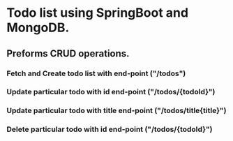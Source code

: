 
# Todo list using SpringBoot and MongoDB.

## Preforms CRUD operations.

### Fetch and Create todo list with end-point ("/todos")
### Update particular todo with id end-point ("/todos/{todoId}")
### Update particular todo with title end-point ("/todos/title{title}")
### Delete particular todo with id end-point ("/todos/{todoId}")
